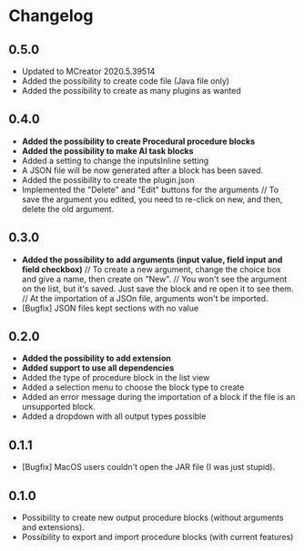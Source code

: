 # Changelog

## 0.5.0
* Updated to MCreator 2020.5.39514
* Added the possibility to create code file (Java file only)
* Added the possibility to create as many plugins as wanted

## 0.4.0
* **Added the possibility to create Procedural procedure blocks**
* **Added the possibility to make AI task blocks**
* Added a setting to change the inputsInline setting
* A JSON file will be now generated after a block has been saved.
* Added the possibility to create the plugin.json
* Implemented the "Delete" and "Edit" buttons for the arguments
// To save the argument you edited, you need to re-click on new, and then, delete the old argument.

## 0.3.0
* **Added the possibility to add arguments (input value, field input and field checkbox)**
// To create a new argument, change the choice box and give a name, then create on "New".
// You won't see the argument on the list, but it's saved. Just save the block and re open it to see them.
// At the importation of a JSOn file, arguments won't be imported.
* [Bugfix] JSON files kept sections with no value

## 0.2.0
* **Added the possibility to add extension**
* **Added support to use all dependencies**
* Added the type of procedure block in the list view
* Added a selection menu to choose the block type to create
* Added an error message during the importation of a block if the file is an unsupported block.
* Added a dropdown with all output types possible

## 0.1.1
* [Bugfix] MacOS users couldn't open the JAR file (I was just stupid).

## 0.1.0
* Possibility to create new output procedure blocks (without arguments and extensions).
* Possibility to export and import procedure blocks (with current features)